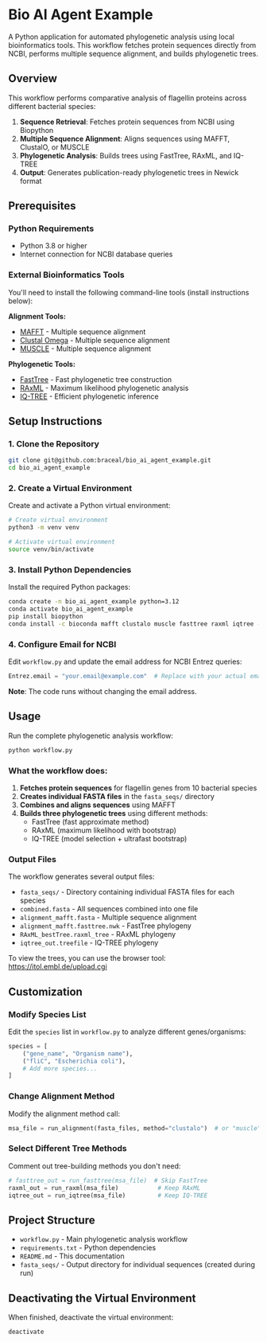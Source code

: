 # Bio AI Agent Example

A Python application for automated phylogenetic analysis using local bioinformatics tools. This workflow fetches protein sequences directly from NCBI, performs multiple sequence alignment, and builds phylogenetic trees.

## Overview

This workflow performs comparative analysis of flagellin proteins across different bacterial species:

1. **Sequence Retrieval**: Fetches protein sequences from NCBI using Biopython
2. **Multiple Sequence Alignment**: Aligns sequences using MAFFT, ClustalO, or MUSCLE
3. **Phylogenetic Analysis**: Builds trees using FastTree, RAxML, and IQ-TREE
4. **Output**: Generates publication-ready phylogenetic trees in Newick format

## Prerequisites

### Python Requirements
- Python 3.8 or higher
- Internet connection for NCBI database queries

### External Bioinformatics Tools

You'll need to install the following command-line tools (install instructions below):

**Alignment Tools:**
- [MAFFT](https://mafft.cbrc.jp/alignment/software/) - Multiple sequence alignment
- [Clustal Omega](http://www.clustal.org/omega/) - Multiple sequence alignment
- [MUSCLE](https://drive5.com/muscle/) - Multiple sequence alignment

**Phylogenetic Tools:**
- [FastTree](http://www.microbesonline.org/fasttree/) - Fast phylogenetic tree construction
- [RAxML](https://cme.h-its.org/exelixis/web/software/raxml/) - Maximum likelihood phylogenetic analysis
- [IQ-TREE](http://www.iqtree.org/) - Efficient phylogenetic inference

## Setup Instructions

### 1. Clone the Repository

```bash
git clone git@github.com:braceal/bio_ai_agent_example.git
cd bio_ai_agent_example
```

### 2. Create a Virtual Environment

Create and activate a Python virtual environment:

```bash
# Create virtual environment
python3 -m venv venv

# Activate virtual environment
source venv/bin/activate
```

### 3. Install Python Dependencies

Install the required Python packages:

```bash
conda create -n bio_ai_agent_example python=3.12
conda activate bio_ai_agent_example
pip install biopython
conda install -c bioconda mafft clustalo muscle fasttree raxml iqtree -y
```

### 4. Configure Email for NCBI

Edit `workflow.py` and update the email address for NCBI Entrez queries:

```python
Entrez.email = "your.email@example.com"  # Replace with your actual email
```

**Note**: The code runs without changing the email address.

## Usage

Run the complete phylogenetic analysis workflow:

```bash
python workflow.py
```

### What the workflow does:

1. **Fetches protein sequences** for flagellin genes from 10 bacterial species
2. **Creates individual FASTA files** in the `fasta_seqs/` directory
3. **Combines and aligns sequences** using MAFFT
4. **Builds three phylogenetic trees** using different methods:
   - FastTree (fast approximate method)
   - RAxML (maximum likelihood with bootstrap)
   - IQ-TREE (model selection + ultrafast bootstrap)

### Output Files

The workflow generates several output files:

- `fasta_seqs/` - Directory containing individual FASTA files for each species
- `combined.fasta` - All sequences combined into one file
- `alignment_mafft.fasta` - Multiple sequence alignment
- `alignment_mafft.fasttree.nwk` - FastTree phylogeny
- `RAxML_bestTree.raxml_tree` - RAxML phylogeny
- `iqtree_out.treefile` - IQ-TREE phylogeny

To view the trees, you can use the browser tool: https://itol.embl.de/upload.cgi

## Customization

### Modify Species List

Edit the `species` list in `workflow.py` to analyze different genes/organisms:

```python
species = [
    ("gene_name", "Organism name"),
    ("fliC", "Escherichia coli"),
    # Add more species...
]
```

### Change Alignment Method

Modify the alignment method call:

```python
msa_file = run_alignment(fasta_files, method="clustalo")  # or "muscle"
```

### Select Different Tree Methods

Comment out tree-building methods you don't need:

```python
# fasttree_out = run_fasttree(msa_file)  # Skip FastTree
raxml_out = run_raxml(msa_file)           # Keep RAxML
iqtree_out = run_iqtree(msa_file)         # Keep IQ-TREE
```

## Project Structure

- `workflow.py` - Main phylogenetic analysis workflow
- `requirements.txt` - Python dependencies
- `README.md` - This documentation
- `fasta_seqs/` - Output directory for individual sequences (created during run)

## Deactivating the Virtual Environment

When finished, deactivate the virtual environment:

```bash
deactivate
```